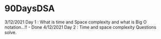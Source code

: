 # 90DaysDSA

3/12/2021 
Day 1 : What is time and Space complexity and what is Big O notation...!! - Done 
4/12/2021
Day 2 : Time and space complexity Questions solve.
